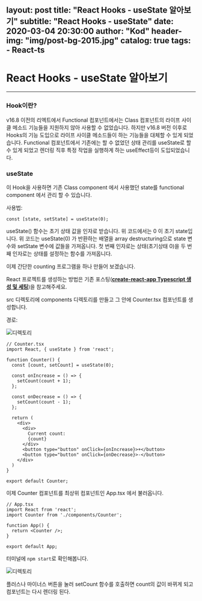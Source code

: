 layout:     post
title:      "React Hooks - useState 알아보기"
subtitle:   "React Hooks - useState"
date:       2020-03-04 20:30:00
author:     "Kod"
header-img: "img/post-bg-2015.jpg"
catalog: true
tags:
    - React-ts
---

# React Hooks - useState 알아보기

---

### Hook이란?

v16.8 이전의 리엑트에서 Functional 컴포넌트에서는 Class 컴포넌트의 라이프 사이클 메소드 기능들을 지원하지 않아 사용할 수 없었습니다. 하지만 v16.8 버전 이후로 Hooks의 기능 도입으로 라이프 사이클 메소드들이 하는 기능들을 대체할 수 있게 되었습니다. Functional 컴포넌트에서 기존에는 할 수 없었던 상태 관리를 useState로 할 수 있게 되었고 렌더링 직후 특정 작업을 실행하게 하는 useEffect등이 도입되었습니다.

### useState

이 Hook을 사용하면 기존 Class component 에서 사용했던 state를 functional component 에서 관리 할 수 있습니다.

사용법:

```react
const [state, setState] = useState(0);
```

useState() 함수는 초기 상태 값을 인자로 받습니다. 위 코드에서는 0 이 초기 state입니다. 위 코드는 useState(0) 가 반환하는 배열을 array destructuring으로 state 변수와 setState 변수에 값들을 가져옵니다. 첫 번째 인자로는 상태(초기상태  0)을 두 번째 인자로는 상태를 설정하는 함수를 가져옵니다.

이제 간단한 counting 프로그램을 하나 만들어 보겠습니다.

React 프로젝트를 생성하는 방법은 기존 포스팅([**create-react-app Typescript 생성 및 세팅**](https://kod4284.github.io/2020/03/03/create-react-app-typescript-setting/))을 참고해주세요.

src 디렉토리에 components 디렉토리를 만들고 그 안에 Counter.tsx 컴포넌트를 생성합니다.

경로:

![디렉토리](https://kod4284.github.io/img/in-post/post-2020-03-04/counter-directory.jpg)

```react
// Counter.tsx
import React, { useState } from 'react';

function Counter() {
  const [count, setCount] = useState(0);

  const onIncrease = () => {
    setCount(count + 1);
  };

  const onDecrease = () => {
    setCount(count - 1);
  };

  return (
    <div>
      <div>
        Current count:
        {count}
      </div>
      <button type="button" onClick={onIncrease}>+</button>
      <button type="button" onClick={onDecrease}>-</button>
    </div>
  )
}

export default Counter;
```

이제 Counter 컴포넌트를 최상위 컴포넌트인 App.tsx 에서 불러옵니다.

```react
// App.tsx
import React from 'react';
import Counter from './components/Counter';

function App() {
  return <Counter />;
}

export default App;
```

터미널에 ```npm start```로 확인해봅니다.

![디렉토리](https://kod4284.github.io/img/in-post/post-2020-03-04/counter.jpg)

플러스나 마이너스 버튼을 눌러 setCount 함수를 호출하면 count의 값이 바뀌게 되고 컴포넌트는 다시 렌더링 된다.